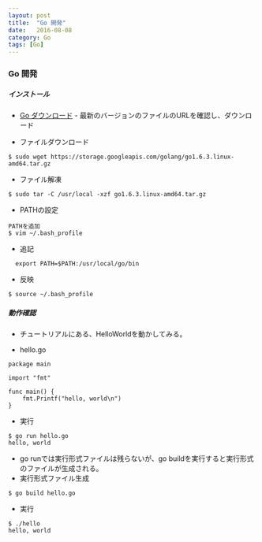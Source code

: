```yaml
---
layout: post
title:  "Go 開発"
date:   2016-08-08
category: Go
tags: [Go]
---
```


### Go 開発



##### インストール


- [Go ダウンロード](https://golang.org/dl/) - 最新のバージョンのファイルのURLを確認し、ダウンロード

- ファイルダウンロード

~~~
$ sudo wget https://storage.googleapis.com/golang/go1.6.3.linux-amd64.tar.gz
~~~

-  ファイル解凍

~~~
$ sudo tar -C /usr/local -xzf go1.6.3.linux-amd64.tar.gz
~~~

-  PATHの設定

~~~
PATHを追加
$ vim ~/.bash_profile 

~~~

-  追記

~~~
  export PATH=$PATH:/usr/local/go/bin
~~~

-  反映

~~~
$ source ~/.bash_profile 
~~~

#####  動作確認
- チュートリアルにある、HelloWorldを動かしてみる。

-  hello.go

~~~
package main

import "fmt"

func main() {
    fmt.Printf("hello, world\n")
}

~~~

-  実行

~~~
$ go run hello.go
hello, world

~~~

-  go runでは実行形式ファイルは残らないが、go buildを実行すると実行形式のファイルが生成される。
-  実行形式ファイル生成

~~~
$ go build hello.go 
~~~
-  実行

~~~
$ ./hello
hello, world
~~~